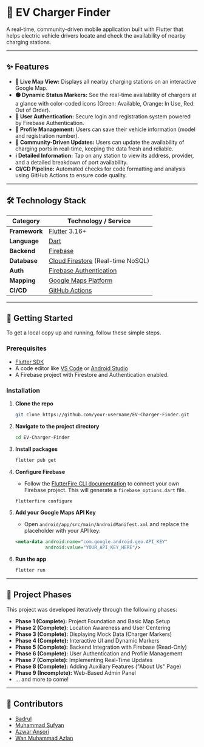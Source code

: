 # 🚗 EV Charger Finder

 
<!-- TODO: Replace with a GIF of your app in action. You can use a tool like ScreenToGif -->

A real-time, community-driven mobile application built with Flutter that helps electric vehicle drivers locate and check the availability of nearby charging stations.

---

## ✨ Features

- **📍 Live Map View:** Displays all nearby charging stations on an interactive Google Map.
- **🟢 Dynamic Status Markers:** See the real-time availability of chargers at a glance with color-coded icons (Green: Available, Orange: In Use, Red: Out of Order).
- **👤 User Authentication:** Secure login and registration system powered by Firebase Authentication.
- **🚗 Profile Management:** Users can save their vehicle information (model and registration number).
- **🤝 Community-Driven Updates:** Users can update the availability of charging ports in real-time, keeping the data fresh and reliable.
- **ℹ️ Detailed Information:** Tap on any station to view its address, provider, and a detailed breakdown of port availability.
- **CI/CD Pipeline:** Automated checks for code formatting and analysis using GitHub Actions to ensure code quality.

---

## 🛠️ Technology Stack

| Category      | Technology / Service                                 |
|---------------|------------------------------------------------------|
| **Framework** | [Flutter](https://flutter.dev/) 3.16+                |
| **Language**  | [Dart](https://dart.dev/)                            |
| **Backend**   | [Firebase](https://firebase.google.com/)             |
| **Database**  | [Cloud Firestore](https://firebase.google.com/products/firestore) (Real-time NoSQL) |
| **Auth**      | [Firebase Authentication](https://firebase.google.com/products/auth) |
| **Mapping**   | [Google Maps Platform](https://mapsplatform.google.com/) |
| **CI/CD**     | [GitHub Actions](https://github.com/features/actions) |

---

## 🚀 Getting Started

To get a local copy up and running, follow these simple steps.

### Prerequisites

- [Flutter SDK](https://flutter.dev/docs/get-started/install)
- A code editor like [VS Code](https://code.visualstudio.com/) or [Android Studio](https://developer.android.com/studio)
- A Firebase project with Firestore and Authentication enabled.

### Installation

1.  **Clone the repo**
    ```sh
    git clone https://github.com/your-username/EV-Charger-Finder.git
    ```

2.  **Navigate to the project directory**
    ```sh
    cd EV-Charger-Finder
    ```

3.  **Install packages**
    ```sh
    flutter pub get
    ```

4.  **Configure Firebase**
    - Follow the [FlutterFire CLI documentation](https://firebase.google.com/docs/flutter/setup) to connect your own Firebase project. This will generate a `firebase_options.dart` file.
    ```sh
    flutterfire configure
    ```

5.  **Add your Google Maps API Key**
    - Open `android/app/src/main/AndroidManifest.xml` and replace the placeholder with your API key:
    ```xml
    <meta-data android:name="com.google.android.geo.API_KEY"
               android:value="YOUR_API_KEY_HERE"/>
    ```

6.  **Run the app**
    ```sh
    flutter run
    ```

---

## 📝 Project Phases

This project was developed iteratively through the following phases:

-   **Phase 1 (Complete):** Project Foundation and Basic Map Setup
-   **Phase 2 (Complete):** Location Awareness and User Centering
-   **Phase 3 (Complete):** Displaying Mock Data (Charger Markers)
-   **Phase 4 (Complete):** Interactive UI and Dynamic Markers
-   **Phase 5 (Complete):** Backend Integration with Firebase (Read-Only)
-   **Phase 6 (Complete):** User Authentication and Profile Management
-   **Phase 7 (Complete):** Implementing Real-Time Updates
-   **Phase 8 (Complete):** Adding Auxiliary Features ("About Us" Page)
-   **Phase 9 (Incomplete):** Web-Based Admin Panel
-   ... and more to come!

---

## 👥 Contributors

-   [Badrul](https://github.com/jerungpyro)
-   [Muhammad Sufyan](https://github.com/pyunk)
-   [Azwar Ansori](https://github.com/AzwarAns61)
-   [Wan Muhammad Azlan](https://github.com/Lannnzzz)

